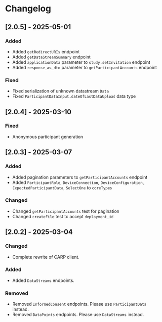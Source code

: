 # Changelog

## [2.0.5] - 2025-05-01

### Added

- Added `getRedirectURIs` endpoint
- Added `getDataStreamSummary` endpoint
- Added `applicationData` parameter to `study.setInvitation` endpoint
- Added `response_as_dto` parameter to `getParticipantAccounts` endpoint

### Fixed

- Fixed serialization of unknown datastream `Data`
- Fixed `ParticipantDataInput.dateOfLastDataUpload` data type 

## [2.0.4] - 2025-03-10

### Fixed

- Anonymous participant generation

## [2.0.3] - 2025-03-07

### Added

- Added pagination parameters to `getParticipantAccounts` endpoint
- Added   `ParticipantRole`, `DeviceConnection`, `DeviceConfiguration`, `ExpectedParticipantData`, `SelectOne` to `coreTypes`

### Changed

- Changed `getParticipantAccounts` test for pagination
- Changed `createFile` test to accept `deployment_id`

## [2.0.2] - 2025-03-04

### Changed

- Complete rewrite of CARP client.

### Added

- Added `DataStreams` endpoints.

### Removed

- Removed `InformedConsent` endpoints. Please use `ParticipantData` instead.
- Removed `DataPoints` endpoints. Please use `DataStreams` instead.